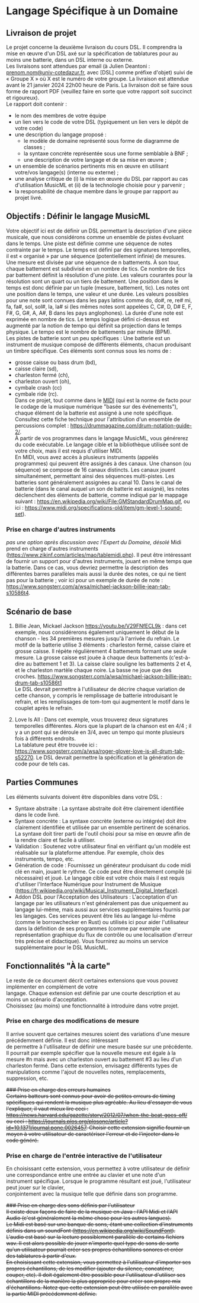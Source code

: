 


# Langage Spécifique à un Domaine
## Livraison de projet
Le projet concerne la deuxième livraison du cours DSL. Il comprendra la mise en œuvre d'un DSL axé sur la spécification de tablatures pour au moins une batterie, dans un DSL interne ou externe.    
Les livraisons sont attendues par email (à Julien Deantoni : prenom.nom@univ-cotedazur.fr, avec [DSL] comme préfixe d'objet) suivi de « Groupe X » où X est le numéro de votre groupe. La livraison est attendue avant le 21 janvier 2024 22h00 heure de Paris. La livraison doit se faire sous forme de rapport PDF (veuillez faire en sorte que votre rapport soit succinct et rigoureux).    
Le rapport doit contenir :
- le nom des membres de votre équipe
- un lien vers le code de votre DSL (typiquement un lien vers le dépôt de votre code)
- une description du langage proposé :
    - le modèle de domaine représenté sous forme de diagramme de classes ;
    - la syntaxe concrète représentée sous une forme semblable à BNF ;
    - une description de votre langage et de sa mise en œuvre ;
- un ensemble de scénarios pertinents mis en œuvre en utilisant votre/vos langage(s) (interne ou externe) ;
- une analyse critique de (i) la mise en œuvre du DSL par rapport au cas d'utilisation MusicML et (ii) de la technologie choisie pour y parvenir ;
- la responsabilité de chaque membre dans le groupe par rapport au projet livré.

## Objectifs : Définir le langage MusicML
Votre objectif ici est de définir un DSL permettant la description d'une pièce musicale, que nous considérons comme un ensemble de pistes évoluant dans le temps. Une piste est définie comme une séquence de notes contrainte par le temps. Le temps est défini par des signatures temporelles, il est « organisé » par une séquence (potentiellement infinie) de mesures. Une mesure est divisée par une séquence de n battements. À son tour, chaque battement est subdivisé en un nombre de tics. Ce nombre de tics par battement définit la résolution d'une piste. Les valeurs courantes pour la résolution sont un quart ou un tiers de battement. Une position dans le temps est donc définie par un tuple (mesure, battement, tic). Les notes ont une position dans le temps, une valeur et une durée. Les valeurs possibles pour une note sont connues dans les pays latins comme do, do#, re, re# mi, fa, fa#, sol, sol#, la, la# si (les mêmes notes sont appelées C, C#, D, D# E, F, F#, G, G#, A, A#, B dans les pays anglophones). La durée d'une note est exprimée en nombre de tics. Le temps logique défini ci-dessus est augmenté par la notion de tempo qui définit sa projection dans le temps physique. Le tempo est le nombre de battements par minute (BPM).    
Les pistes de batterie sont un peu spécifiques : Une batterie est un instrument de musique composé de différents éléments, chacun produisant un timbre spécifique. Ces éléments sont connus sous les noms de :
- grosse caisse ou bass drum (bd),
- caisse claire (sd),
- charleston fermé (ch),
- charleston ouvert (oh),
- cymbale crash (cc)
- cymbale ride (rc).    
  Dans ce projet, tout comme dans le [MIDI](https://fr.wikipedia.org/wiki/Musical_Instrument_Digital_Interface) (qui est la norme de facto pour le codage de la musique numérique "basée sur des événements"), chaque élément de la batterie est assigné à une note spécifique. Consultez cette fiche technique pour l'attribution d'un ensemble de percussions complet : https://drummagazine.com/drum-notation-guide-2/.    
  À partir de vos programmes dans le langage MusicML, vous générerez du code exécutable. Le langage cible et la bibliothèque utilisée sont de votre choix, mais il est requis d'utiliser MIDI.    
  En MIDI, vous avez accès à plusieurs instruments (appelés programmes) qui peuvent être assignés à des canaux. Une chanson (ou séquence) se compose de 16 canaux distincts. Les canaux jouent simultanément, permettant ainsi des séquences multi-pistes. Les batteries sont généralement assignées au canal 10. Dans le canal de batterie (dans le canal auquel un son de batterie est assigné), les notes déclenchent des éléments de batterie, comme indiqué par le mappage suivant : https://en.wikipedia.org/wiki/File:GMStandardDrumMap.gif, ou ici : https://www.midi.org/specifications-old/item/gm-level-1-sound-set).
### Prise en charge d'autres instruments
_pas une option après discussion avec l'Expert du Domaine, désolé_ Midi prend en charge d'autres instruments (https://www.zikinf.com/articles/mao/tablemidi.php). Il peut être intéressant de fournir un support pour d'autres instruments, jouant en même temps que la batterie. Dans ce cas, vous devriez permettre la description des différentes barres parallèles mais aussi la durée des notes, ce qui ne tient pas pour la batterie ; voir ici pour un exemple de durée de note : https://www.songsterr.com/a/wsa/michael-jackson-billie-jean-tab-s10586t4.
## Scénario de base
1. Billie Jean, Mickael Jackson https://youtu.be/V29FNfECL9k : dans cet exemple, nous considérerons également uniquement le début de la chanson - les 34 premières mesures jusqu'à l'arrivée du refrain. Le motif de la batterie utilise 3 éléments : charleston fermé, caisse claire et grosse caisse. Il répète régulièrement 4 battements formant une seule mesure. La grosse caisse est jouée à chaque deux battements (c'est-à-dire au battement 1 et 3). La caisse claire souligne les battements 2 et 4, et le charleston martèle chaque noire. La basse ne joue que des croches. https://www.songsterr.com/a/wsa/michael-jackson-billie-jean-drum-tab-s10586t1    
   Le DSL devrait permettre à l'utilisateur de décrire chaque variation de cette chanson, y compris le remplissage de batterie introduisant le refrain, et les remplissages de tom-tom qui augmentent le motif dans le couplet après le refrain.

2. Love Is All : Dans cet exemple, vous trouverez deux signatures temporelles différentes. Alors que la plupart de la chanson est en 4/4 ; il y a un pont qui se déroule en 3/4, avec un tempo qui monte plusieurs fois à différents endroits.    
   La tablature peut être trouvée ici : https://www.songsterr.com/a/wsa/roger-glover-love-is-all-drum-tab-s52270. Le DSL devrait permettre la spécification et la génération de code pour de tels cas.


## Parties Communes
Les éléments suivants doivent être disponibles dans votre DSL :
- Syntaxe abstraite : La syntaxe abstraite doit être clairement identifiée dans le code livré.
- Syntaxe concrète : La syntaxe concrète (externe ou intégrée) doit être clairement identifiée et utilisée par un ensemble pertinent de scénarios. La syntaxe doit tirer parti de l'outil choisi pour sa mise en œuvre afin de la rendre claire et facile à utiliser.
- Validation : Soutenez votre utilisateur final en vérifiant qu'un modèle est réalisable sur la plateforme attendue. Par exemple, choix des instruments, tempo, etc.
- Génération de code : Fournissez un générateur produisant du code midi clé en main, jouant le rythme. Ce code peut être directement compilé (si nécessaire) et joué. Le langage cible est votre choix mais il est requis d'utiliser l'Interface Numérique pour Instrument de Musique (https://fr.wikipedia.org/wiki/Musical_Instrument_Digital_Interface).
- Addon DSL pour l'Acceptation des Utilisateurs : L'acceptation d'un langage par les utilisateurs n'est généralement pas due uniquement au langage lui-même, mais aussi aux services supplémentaires fournis par les langages. Ces services peuvent être liés au langage lui-même (comme le borrowchecker en Rust) ou utilisés ici pour aider l'utilisateur dans la définition de ses programmes (comme par exemple une représentation graphique du flux de contrôle ou une localisation d'erreur très précise et didactique). Vous fournirez au moins un service supplémentaire pour le DSL MusicML.


## Fonctionnalités "À la carte"
Le reste de ce document décrit certaines extensions que vous pouvez implémenter en complément de votre  
langage. Chaque extension est définie par une courte description et au moins un scénario d'acceptation.  
Choisissez (au moins) une fonctionnalité à introduire dans votre projet.

### Prise en charge des modifications de mesure
Il arrive souvent que certaines mesures soient des variations d'une mesure précédemment définie. Il est donc intéressant  
de permettre à l'utilisateur de définir une mesure basée sur une précédente. Il pourrait par exemple spécifier que la nouvelle mesure est égale à la mesure #n mais avec un charleston ouvert au battement #3 au lieu d'un charleston fermé. Dans cette extension, envisagez différents types de manipulations comme l'ajout de nouvelles notes, remplacements, suppression, etc.

~~### Prise en charge des erreurs humaines  
Certains batteurs sont connus pour avoir de petites erreurs de timing spécifiques qui rendent la musique plus agréable. Au lieu d'essayer de vous l'expliquer, il vaut mieux lire ceci : https://news.harvard.edu/gazette/story/2012/07/when-the-beat-goes-off/ ou ceci : https://journals.plos.org/plosone/article?id=10.1371/journal.pone.0026457. Choisir cette extension signifie fournir un moyen à votre utilisateur de caractériser l'erreur et de l'injecter dans le code généré.~~

### Prise en charge de l'entrée interactive de l'utilisateur
En choisissant cette extension, vous permettez à votre utilisateur de définir une correspondance entre une entrée au clavier et une note d'un instrument spécifique. Lorsque le programme résultant est joué, l'utilisateur peut jouer sur le clavier,  
conjointement avec la musique telle que définie dans son programme.

~~### Prise en charge des sons définis par l'utilisateur  
Il existe deux façons de faire de la musique en Java : l'API Midi et l'API Audio (c'est généralement la même chose pour les autres langues).  
Le Midi est basé sur une banque de sons, étant une collection d'instruments définis dans un soundFont (https://en.wikipedia.org/wiki/SoundFont). L'audio est basé sur la lecture possiblement parallèle de certains fichiers wav. Il est  alors possible de jouer n'importe quel type de sons de sorte qu'un utilisateur pourrait créer ses propres échantillons sonores et créer des tablatures à partir d'eux.  
En choisissant cette extension, vous permettez à l'utilisateur d'importer ses propres échantillons, de les modifier (ajouter du silence, concaténer, couper, etc). Il doit également être possible pour l'utilisateur d'utiliser ses échantillons de la manière la plus appropriée pour créer son propre mix d'échantillons. Notez que cette extension peut être utilisée en parallèle avec la partie MIDI précédemment définie.~~